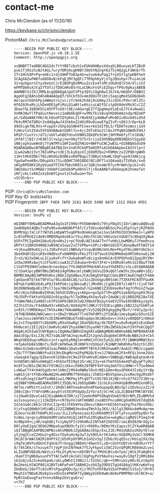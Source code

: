 # contact-me
Chris McClendon (as of 11/20/16)

https://keybase.io/chrismcclendon

ProtonMail: ```Chris.McClendon@protonmail.ch```

        -----BEGIN PGP PUBLIC KEY BLOCK-----
        Version: OpenPGP.js v0.10.1-IE
        Comment: http://openpgpjs.org

        xsBNBFT7ad0BCADGIdcftYYBETzbzh1xEUkHOHBysXdxq5LB0uoyeLKTZBiR
        pukJTjRSzhzNJtAGL7uryYDMjHcgH9BYJ0USYN2ngY627SjHQ2gLF3WnbrTh
        IT+2Hn59P+Pq+eHEc1rdjG0HFTm83p4G+wJve6duPag1f+yX5tlgtpKBFheV
        5CAgXAZwFWDfu60O8vB/eFqEjMY3gQFi7TR9phKyVjsTgJQUuhp+7Fui4s10
        31+qvOgornItyzbeUzCJ/E2BUPqDxRMsuZzcEx47sMtzUGdnQlV34/dlciVZ
        mFMfDb6vXJtqIYTUfzzTD8CmRvB5rhLaCOKuYnSFiEZOqvrfP6v9pKajABEB
        AAHNBlVzZXJJRMLAcgQQAQgAJgUCVPtp3QYLCQgHAwIJEJtA/mbQhF/EBBUI
        AgoDFgIBAhsDAh4BAAAbpQf/ShCbfO3v4m3DOoTFibti5aqiqMoXSGO6UD4h
        AelqxxtbbhGPpjmWmotrojvc/zfc9ek2hXAj8sG0myJ3iz92k/PdxrsKlZSi
        Hf0103hxMzjLhDxHER1pPiMzLQ1aNtle6hicuLW2fGCztpDV0deVMzXCcC2Z
        3DaefGLI68UK5CLH5FPTsUX+l9E/oAGa+gEZ7fZpgHepVioEsEJ7C4s0waGi
        VoMA30wYlTPqduutHevocz1eBb8EqDF+wYMxTkiVAvqtKb0bA8zndgrNZeKP
        pC/GdQaWAEYHH/4LhQooPIQYp6eLZ1rNo8XEjy4mNwFvMvQ6Iu8Gzm4Sid5d
        FK4cRM7ATQRU+2ndAQgAwJ41hk6eZ24OiR9u0iewEfgZIvP/sD8JJrOp+kLD
        d9G5iqkfNL9Vs+FvppX+JGhp1GS0H4TCnes+kU1dIfbL5/fED6TezWxsj1d4
        FzHnzlotZX4o55FQ4XBAwbtGDRl7u+AjcZdTxEGo21l0xJFPqNtGOWdhV94J
        kM1P/CuuYz+/d72/oUVlwhBEFdnvUVNH5ZQkQPe3CW+j9HYRm6fyflVJ8GN/
        jHfAfjlBIrJ+K3KlSl+w1pjnw+O6yTS75+SriioS5H5NQqXRBSNQkStSgyGU
        sN6jopkSueWnOj7YyNfMfu1WFZan0ZhNiU+0WFFuCNC2wB1L+O28BQmSdvD9
        RQARAQABwsBfBBgBCAATBQJU+2ndCRCbQP5m0IRfxAIbDAAApboIAI5tlp+I
        1Lw42wNz23vt7B2uRPw/n3Ej3LkyEqsXIjEOUMZ6u2+R9MdczxZ2PQKrpWHh
        11K+tHh0ZNblTN1zWS0GzDSBKzoK8PBqpcT30ByCnXwWLtDqFvge9JXAKjcg
        YgwSwFeeKBn/D0upUXz73icQOHCTd0I8DGlNIi0FTla1Q4aaQifIVOak/voO
        sW1pRPD9KV2KybSumd7FIVkfbbvhROlLor1Q8jhxoW/R7ycMrWdn3pib1+4S
        IWG5OoztkcMRAEr3XUmFS1mSOk9Pyd0n5lYjr0oAANbTvOkOequK2hnmofat
        zRFjvkLtxRAZxXzDnWfCpnxtzChuEwzm+TU=
        =SCd5<br>
        -----END PGP PUBLIC KEY BLOCK-----
 

PGP: ```Chris@ChrisMcClendon.com```<br>
PGP Key ID: ```0xD9244FD1```<br>
PGP Fingerprint: ```2BFF F4E0 7AFD 2C61 B435 549D 6A7F 1312 D924 4FD1```<br>

        -----BEGIN PGP PUBLIC KEY BLOCK-----
        Version: GnuPG v2

        mQINBFY8HGwBEADMHaA3q3o1F299UrPX5bWnNm5c79tyFBq3SjIDrlqWzuAQBsuQ
        SmdHOpH14QBv7+qPe9kv4oAWGNkPfAT/CsTdXvuQohBbSoLPwjd5pfxytjRZPADG
        BVMYUgitkCiF77W7dSimDpWY5vgKP0o9UeHsqK1eiSas5AYRGtEO369me1+lyHPU
        Ic8lUFRVE214m9rOMDEMqe0xbEurY5ujKKn7hCU6/VHGzUatXdUD73c9DqUXyBwk
        bSFnTPCIg4OH1b6uOj6n4Hs2j+pCfUoB/AEl6dA77nffvH0jLbwMDKu7JYmeRnza
        GMfVt31BH3O4N08JwN5NCo5uwz2vZ7SPRw+CdPcz+BAtG92d7CAbnpBwXF5WZY1d
        +VjKxwdB9vKGjvlLJSRxFVsUl1NBhdytVsqvBU0NJmVLRm+P6ydT0uiN6YdbCbcr
        3bo49dDlO2niK9xVNdDvzFx6NHMQVvPAs2TSl0TVwsEShD8MmOabXMlbRonwbj2N
        ZrxS/A22w5WLuLICyy6xFcfY+Zwkq0oWTx8cigx8nHGCArD3PQVhnQ1ZpgiRtVN+
        1XXwJ09RsAwjtcCFtw9CcvwAICZlEAuGa+9+OsY3F4r+1XORo0leRn1G19bwf768
        C15dTP9ZHHSleQms9cnesDqvL7YhJN85RfMdnkNl4za3YbEREh/vSLcdtQARAQAB
        tCtDaHJpcyBNY0NsZW5kb24gPGNocmlzbWNjbGVuZG9uQGtleWJhc2UuaW8+iQI/
        BBMBCAApBQJWPB9XAhsjBQkJZgGABwsJCAcDAgEGFQgCCQoLBBYCAwECHgECF4AA
        CgkQan8TEtkkT9FVCw/9Gi4EAkCAE/uJ3zx2DoUqpu00SsWc7TZKkFRC8dTFGuKK
        b0YqkfaHNSX64LaPQJIkRPG6cjq3BoiwBjlJMn09cjCgObIER7zl48ftr1joF7AF
        DO2KNO9m0p4EzZPsl7Jpa78HJxFMqmdaF/G2o6NE1Z3UbVeoRef4g7CPHinZ7wge
        nM/cNjeJUb6eBsE9hAL585dCDVBsyy+Akpo+gx5pSTlM+qQPG1ak6USpnp657Kvp
        Yb/DVPrFkKteVGUXD2o91gs8g/hl7pORWy4kVqv5yE+ZdwQKjiEi8RQ2RE28o7XE
        7+GWm7BAsZa98QlskYPSSmPbsB0I63aDJXNeXFBzpytGeEV2V5wI05OBXkyzqyhL
        XZJh1Ztdx/F4dA0w93rxKWIw5/AU4dqYKl2NKJl5tQ3EscgN8sjbB222qfGkNfuk
        in93t/t9MOKAqvCTHtksAWz7kWuWANpqP/Vz52QQZKXgkgg9qTBvY/rV4Cy2prbj
        /6fHB3DN0A2W8Cwmnrs+3DwZrOKwkF7lnU7bPdM7s2YIdGBz1mey6qAGo5OsnSIE
        jfaeJosxiWXFWS7xZEIREmMVDBuETn8Eoq4pn3KzBOv6xv+JVXzyv0OQQF1rDHoU
        miJvIfVqnQQYfc8bG6MLyRXxhGwRgC1RaVQQCKq/dk7EDf3xu6xRsKpHJzExGDe0
        KkNocmlzIE1jQ2xlbmRvbiA8Y2hyaXNAY2hyaXNtY2NsZW5kb24uY29tPokCQgQT
        AQgALAIbIwUJCWYBgAcLCQgHAwIBBhUIAgkKCwQWAgMBAh4BAheABQJWPB90AhkB
        AAoJEGp/ExLZJE/R27sQAJAP3AJnqcmuRZ2t2gnULQGqb8eC0FRvBcNBk2sX+Cb5
        NKqYUEOduq+eMGdcnjntraphkyR0glm+mM4CnYCHz5yhZLX8Y/P/1BWKbMRWl9zn
        rmfpAohb6kSOBnfs/6dFzAFWSwkJRJKNFXrUSOGoF/61HWPJWb0hRaf6dzthlZRl
        XBmc4z5mbcmsQPGdJxaLPWA0s3Dahv0RMT7Bf63lRR2hww6P/AoA2CrMBJcigqmU
        +Z6/Tff5WoSNNtPud1X3HcDbgMVrm2PqPN2B/E+eJJ7NUoaK2F4+RFQi3nnmJUds
        sGeeqkk7qgq/QZkennKlD5BnoVC9e2FSFoHVxRlmQHv+5NB6qE/KWE4pEqtmxK+b
        hnhB5WtcWkhokW4gEC+4hbSoTEI9gt2GrxWj23y+ak7hmYh5b4e4QTqQygFTyOG2
        Hc8f3u2BSsZNC0GrF9lNGZziKkxcX98kZ9fBPF4VFnUq3mhfVcL0HWrrY7So40m4
        LxNGwCTY4+94USgUbrmt1kNnZjMV4nRWBelRvXrBELGDm+0axdFKK43Ix8y1Y+Bp
        nqW1XjdrtFhBxXWwAQ2HsaWG9M6fT6hOqbz/2hBSS+BGV5pGeuJzxRmcOgzR5dbT
        cMtxdhJegtCAePTe4NA1zw1/MKPmy1PtqOTTvtOS785JXjNErn5cG7fdJ7I1Nt+p
        uQINBFY8HGwBEADRmZ0RtC35Q8/A1JbDSpDWNrJ2cULKzoVKAVpBdMomM2enOR1L
        d6TaLreMVzttieInF//1Rdkl4NTnxeAnehn4PGedupapQLBQvSplz2DvbuixZ2/d
        I08cCQkr774FnSMRcaoybYzSYD3PXdpQyZzYGro3jVCrHCiGL2CBDddTMKlBYS8C
        ti1OwAhIQvoCa4ZJGiqWANc67DR/x272eeOnR0PVdAqbVUo65YB3rNPLZEuNMVhd
        asIvouyovujcj13AZQXv+cR78yVnlGKTmKWNlzxo8DtPncu0HCgOoKRGVX7dqQS6
        IdJ43a4CcBkIctEVnCIJp+0JJtKh9VVx2DevztBAn+tKESb5teqYg7ha70nsXOb/
        VjxfsqSQ6WbhlH5iWDi2J2Z2NBWQ3msAoqTWsh3yJKX//A1lgS3Nk6u4mMnAprme
        3LbournL0kTh6HPL0Ivuo/JLLIsPpoezaozX2zKbkbMt5T2FlyFxsyeGPpyQUrfw
        hcWeL/q+q+zyROmU4dMYzmhetHiQj2AFPuS29SgNa41e+wkgNu/iqMdSlP1mq3+8
        Xs9BpVO+LjdK/eqbQ6jfx1yHy5PIcV9kHRuIINY5AFZXO39IrzeLB5Q92NrXQy1v
        D0lyUeE2gaC9E662MHpa5upXNU9cfy1Vj+09XRs/0EWsYKxIapschlZYXwARAQAB
        iQIlBBgBCAAPBQJWPBxsAhsMBQkJZgGAAAoJEGp/ExLZJE/R0zUQAIozKDyYElve
        ySjUqZCceZ2HUu2+g4DzxfOykuHz4p3afJyS9OLkrtK1eKe/XGQXMy3vGCr3kMK8
        IKLBl9rWACGNZR10XPtV2jO5dFpOY9MibIoO2x5qlIZbb/OiqQ5sz/KUiq1XX/Dq
        i9qfejWVFodQUnCFqUnbJYrGnggi9BEmV/4bwn5lLzQ+cdzhtUQYsk+UB36z+YY7
        8/74k1Kk/sTezuykTtjVpPjUnINfHwk7fSJyFkpoCi58C2VznQPQRCR804m2Lve1
        kLIGdNPVDEd8/WeVczxf6LUtyM/mrnXbYBVfuz7MVHiBtxdnTpd/j0CkJFaHqRtd
        /0amTIYgNbQwsunPVTYACIw9FzAcGdilQqPqyPoY9AuFoi+wayOv10gfZjRMi88e
        ibZoQjsAJ2vkebkpmk/o6LyOWhIIJ9N2zl/ISIbC/q6++59R+uUzy0Dc9Lxt6pXS
        Bo2HeoLHlW2P86142BVTzNFwFoHf2ABH62xzbXZg39D91TgU4S8Aq1tKKrwKmYvg
        ZkUDeG/I6eTTc83zM7sPgugOQDv3p/Xjz7MJToVhFBw5S5afPmRQl515o1/lMrR3
        MmyhInTNDxK2Nz6pSxxOUsOz4PWSR7IyQWqybI6b9wBcAk8xP0MPRQru6lNC0+a/
        PpNlGoEwvgFazYnnns0Abp2bVcguQrv/
        =+7h7
        -----END PGP PUBLIC KEY BLOCK-----
